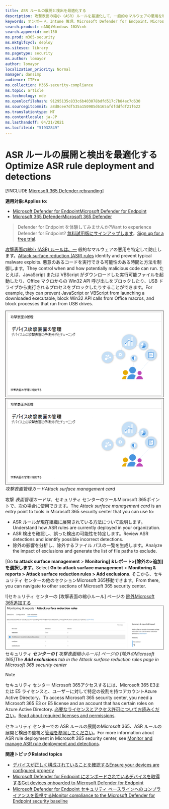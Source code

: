 ```yaml
---
title: ASR ルールの展開と検出を最適化する
description: 攻撃表面の縮小 (ASR) ルールを最適化して、一般的なマルウェアの悪用を特定して防止します。
keywords: オンボード、Intune 管理、Microsoft Defender for Endpoint、Microsoft Defender、Windows Defender、攻撃表面の縮小、ASR、セキュリティ ベースライン
search.product: eADQiWindows 10XVcnh
search.appverid: met150
ms.prod: m365-security
ms.mktglfcycl: deploy
ms.sitesec: library
ms.pagetype: security
ms.author: lomayor
author: lomayor
localization_priority: Normal
manager: dansimp
audience: ITPro
ms.collection: M365-security-compliance
ms.topic: article
ms.technology: mde
ms.openlocfilehash: 91295135c833c6b403078bdfd517c7b84ec7d630
ms.sourcegitcommit: a8d8cee7df535a150985d6165afdfddfdf21f622
ms.translationtype: MT
ms.contentlocale: ja-JP
ms.lasthandoff: 04/21/2021
ms.locfileid: "51932849"
---
```

# <a name="optimize-asr-rule-deployment-and-detections"></a><span data-ttu-id="cad6d-104">ASR ルールの展開と検出を最適化する</span><span class="sxs-lookup"><span data-stu-id="cad6d-104">Optimize ASR rule deployment and detections</span></span>

[!INCLUDE [Microsoft 365 Defender rebranding](../../includes/microsoft-defender.md)]

<span data-ttu-id="cad6d-105">**適用対象:**</span><span class="sxs-lookup"><span data-stu-id="cad6d-105">**Applies to:**</span></span>
- [<span data-ttu-id="cad6d-106">Microsoft Defender for Endpoint</span><span class="sxs-lookup"><span data-stu-id="cad6d-106">Microsoft Defender for Endpoint</span></span>](https://go.microsoft.com/fwlink/p/?linkid=2154037)
- [<span data-ttu-id="cad6d-107">Microsoft 365 Defender</span><span class="sxs-lookup"><span data-stu-id="cad6d-107">Microsoft 365 Defender</span></span>](https://go.microsoft.com/fwlink/?linkid=2118804)

> <span data-ttu-id="cad6d-108">Defender for Endpoint を体験してみませんか?</span><span class="sxs-lookup"><span data-stu-id="cad6d-108">Want to experience Defender for Endpoint?</span></span> <span data-ttu-id="cad6d-109">[無料試用版にサインアップします](https://www.microsoft.com/en-us/WindowsForBusiness/windows-atp?ocid=docs-wdatp-onboardconfigure-abovefoldlink)。</span><span class="sxs-lookup"><span data-stu-id="cad6d-109">[Sign up for a free trial](https://www.microsoft.com/en-us/WindowsForBusiness/windows-atp?ocid=docs-wdatp-onboardconfigure-abovefoldlink).</span></span>

<span data-ttu-id="cad6d-110">[攻撃表面の縮小 (ASR) ルールは、一](./attack-surface-reduction.md) 般的なマルウェアの悪用を特定して防止します。</span><span class="sxs-lookup"><span data-stu-id="cad6d-110">[Attack surface reduction (ASR) rules](./attack-surface-reduction.md) identify and prevent typical malware exploits.</span></span> <span data-ttu-id="cad6d-111">悪意のあるコードを実行できる可能性のある時間と方法を制御します。</span><span class="sxs-lookup"><span data-stu-id="cad6d-111">They control when and how potentially malicious code can run.</span></span> <span data-ttu-id="cad6d-112">たとえば、JavaScript または VBScript がダウンロードした実行可能ファイルを起動したり、Office マクロからの Win32 API 呼び出しをブロックしたり、USB ドライブから実行されるプロセスをブロックしたりすることができます。</span><span class="sxs-lookup"><span data-stu-id="cad6d-112">For example, they can prevent JavaScript or VBScript from launching a downloaded executable, block Win32 API calls from Office macros, and block processes that run from USB drives.</span></span>

<span data-ttu-id="cad6d-113">![攻撃表面管理カード](images/secconmgmt_asr_card.png)</span><span class="sxs-lookup"><span data-stu-id="cad6d-113">![Attack surface management card](images/secconmgmt_asr_card.png)</span></span><br>
<span data-ttu-id="cad6d-114">*攻撃表面管理カード*</span><span class="sxs-lookup"><span data-stu-id="cad6d-114">*Attack surface management card*</span></span>

<span data-ttu-id="cad6d-115">攻撃 *表面管理カードは*、セキュリティ センターのツールMicrosoft 365ポイントで、次の場合に使用できます。</span><span class="sxs-lookup"><span data-stu-id="cad6d-115">The *Attack surface management card* is an entry point to tools in Microsoft 365 security center that you can use to:</span></span>

* <span data-ttu-id="cad6d-116">ASR ルールが現在組織に展開されている方法について説明します。</span><span class="sxs-lookup"><span data-stu-id="cad6d-116">Understand how ASR rules are currently deployed in your organization.</span></span>
* <span data-ttu-id="cad6d-117">ASR 検出を確認し、誤った検出の可能性を特定します。</span><span class="sxs-lookup"><span data-stu-id="cad6d-117">Review ASR detections and identify possible incorrect detections.</span></span>
* <span data-ttu-id="cad6d-118">除外の影響を分析し、除外するファイル パスの一覧を生成します。</span><span class="sxs-lookup"><span data-stu-id="cad6d-118">Analyze the impact of exclusions and generate the list of file paths to exclude.</span></span>

<span data-ttu-id="cad6d-119">[Go **to attack surface management**  >  **Monitoring] &レポート>[除外の>追加] を選択します**。</span><span class="sxs-lookup"><span data-stu-id="cad6d-119">Select **Go to attack surface management** > **Monitoring & reports > Attack surface reduction rules > Add exclusions**.</span></span> <span data-ttu-id="cad6d-120">そこから、セキュリティ センターの他のセクションMicrosoft 365移動できます。</span><span class="sxs-lookup"><span data-stu-id="cad6d-120">From there, you can navigate to other sections of Microsoft 365 security center.</span></span>

<span data-ttu-id="cad6d-121">![セキュリティ センターの [攻撃表面の縮小ルール] ページの [除外Microsoft 365追加する](images/secconmgmt_asr_m365exlusions.png)</span><span class="sxs-lookup"><span data-stu-id="cad6d-121">![Add exclusions tab in the Attack surface reduction rules page in Microsoft 365 security center](images/secconmgmt_asr_m365exlusions.png)</span></span><br>
<span data-ttu-id="cad6d-122">セキュリティ ***センターの [** 攻撃表面縮小ルール] ページの [除外のMicrosoft 365]*</span><span class="sxs-lookup"><span data-stu-id="cad6d-122">The ***Add exclusions** tab in the Attack surface reduction rules page in Microsoft 365 security center*</span></span>

> [!NOTE]
> <span data-ttu-id="cad6d-123">セキュリティ センター Microsoft 365アクセスするには、Microsoft 365 E3または E5 ライセンスと、ユーザーに対して特定の役割を持つアカウントAzure Active Directory。</span><span class="sxs-lookup"><span data-stu-id="cad6d-123">To access Microsoft 365 security center, you need a Microsoft 365 E3 or E5 license and an account that has certain roles on Azure Active Directory.</span></span> <span data-ttu-id="cad6d-124">[必要なライセンスとアクセス許可についてお読みください](https://docs.microsoft.com/office365/securitycompliance/microsoft-security-and-compliance#required-licenses-and-permissions)。</span><span class="sxs-lookup"><span data-stu-id="cad6d-124">[Read about required licenses and permissions](https://docs.microsoft.com/office365/securitycompliance/microsoft-security-and-compliance#required-licenses-and-permissions).</span></span>

<span data-ttu-id="cad6d-125">セキュリティ センターでの ASR ルールの展開のMicrosoft 365、ASR ルールの展開と検出の監視と[管理を参照してください](https://docs.microsoft.com/office365/securitycompliance/monitor-devices#monitor-and-manage-asr-rule-deployment-and-detections)。</span><span class="sxs-lookup"><span data-stu-id="cad6d-125">For more information about ASR rule deployment in Microsoft 365 security center, see [Monitor and manage ASR rule deployment and detections](https://docs.microsoft.com/office365/securitycompliance/monitor-devices#monitor-and-manage-asr-rule-deployment-and-detections).</span></span>

<span data-ttu-id="cad6d-126">**関連トピック**</span><span class="sxs-lookup"><span data-stu-id="cad6d-126">**Related topics**</span></span>

* [<span data-ttu-id="cad6d-127">デバイスが正しく構成されていることを確認する</span><span class="sxs-lookup"><span data-stu-id="cad6d-127">Ensure your devices are configured properly</span></span>](configure-machines.md)
* [<span data-ttu-id="cad6d-128">Microsoft Defender for Endpoint にオンボードされているデバイスを取得する</span><span class="sxs-lookup"><span data-stu-id="cad6d-128">Get devices onboarded to Microsoft Defender for Endpoint</span></span>](configure-machines-onboarding.md)
* [<span data-ttu-id="cad6d-129">Microsoft Defender for Endpoint セキュリティ ベースラインへのコンプライアンスを監視する</span><span class="sxs-lookup"><span data-stu-id="cad6d-129">Monitor compliance to the Microsoft Defender for Endpoint security baseline</span></span>](configure-machines-security-baseline.md)
